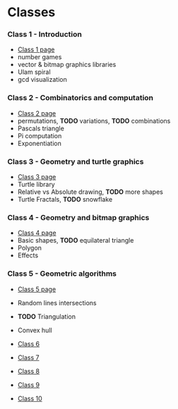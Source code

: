 # Classes

### Class 1 - Introduction
- [Class 1 page](class_01/README.md)
 - number games
 - vector & bitmap graphics libraries
 - Ulam spiral
 - gcd visualization

### Class 2 - Combinatorics and computation
- [Class 2 page](class_02/README.md)
 - permutations, **TODO** variations, **TODO** combinations
 - Pascals triangle
 - Pi computation
 - Exponentiation

### Class 3 - Geometry and turtle graphics
- [Class 3 page](class_03/README.md)
 - Turtle library
 - Relative vs Absolute drawing, **TODO** more shapes
 - Turtle Fractals, **TODO** snowflake

### Class 4 - Geometry and bitmap graphics
- [Class 4 page](class_04/README.md)
 - Basic shapes, **TODO** equilateral triangle
 - Polygon
 - Effects

### Class 5 - Geometric algorithms
- [Class 5 page](class_05/README.md)
 - Random lines intersections
 - **TODO** Triangulation
 - Convex hull

- [Class 6](class_06/README.md)
- [Class 7](class_07/README.md)
- [Class 8](class_08/README.md)
- [Class 9](class_09/README.md)
- [Class 10](class_10/README.md)
